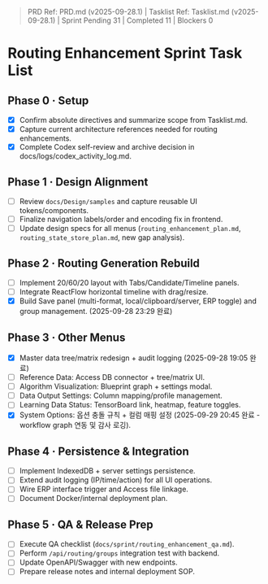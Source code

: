 ﻿> PRD Ref: PRD.md (v2025-09-28.1) | Tasklist Ref: Tasklist.md (v2025-09-28.1) | Sprint Pending 31 | Completed 11 | Blockers 0

# Routing Enhancement Sprint Task List

## Phase 0 · Setup
- [x] Confirm absolute directives and summarize scope from Tasklist.md.
- [x] Capture current architecture references needed for routing enhancements.
- [x] Complete Codex self-review and archive decision in docs/logs/codex_activity_log.md.

## Phase 1 · Design Alignment
- [ ] Review `docs/Design/samples` and capture reusable UI tokens/components.
- [ ] Finalize navigation labels/order and encoding fix in frontend.
- [ ] Update design specs for all menus (`routing_enhancement_plan.md`, `routing_state_store_plan.md`, new gap analysis).

## Phase 2 · Routing Generation Rebuild
- [ ] Implement 20/60/20 layout with Tabs/Candidate/Timeline panels.
- [ ] Integrate ReactFlow horizontal timeline with drag/resize.
- [x] Build Save panel (multi-format, local/clipboard/server, ERP toggle) and group management. (2025-09-28 23:29 완료)

## Phase 3 · Other Menus
- [x] Master data tree/matrix redesign + audit logging (2025-09-28 19:05 완료)
- [ ] Reference Data: Access DB connector + tree/matrix UI.
- [ ] Algorithm Visualization: Blueprint graph + settings modal.
- [ ] Data Output Settings: Column mapping/profile management.
- [ ] Learning Data Status: TensorBoard link, heatmap, feature toggles.
- [x] System Options: 옵션 충돌 규칙 + 컬럼 매핑 설정 (2025-09-29 20:45 완료 - workflow graph 연동 및 감사 로깅).

## Phase 4 · Persistence & Integration
- [ ] Implement IndexedDB + server settings persistence.
- [ ] Extend audit logging (IP/time/action) for all UI operations.
- [ ] Wire ERP interface trigger and Access file linkage.
- [ ] Document Docker/internal deployment plan.

## Phase 5 · QA & Release Prep
- [ ] Execute QA checklist (`docs/sprint/routing_enhancement_qa.md`).
- [ ] Perform `/api/routing/groups` integration test with backend.
- [ ] Update OpenAPI/Swagger with new endpoints.
- [ ] Prepare release notes and internal deployment SOP.
